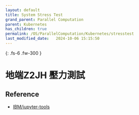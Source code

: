 ```yaml
---
layout: default
title: System Stress Test
grand_parent: Parallel Computation
parent: Kubernetes
has_children: true
permalink: /OS/ParallelComputation/Kubernetes/stresstest
last_modified_date:   2024-10-06 15:15:50
---
```


{: .fs-6 .fw-300 }

# 地端Z2JH 壓力測試

## Reference


- [IBM/jupyter-tools](https://github.com/IBM/jupyter-tools/tree/master)

